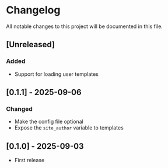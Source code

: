 # Changelog

All notable changes to this project will be documented in this file.

## [Unreleased]

### Added
- Support for loading user templates

## [0.1.1] - 2025-09-06

### Changed
- Make the config file optional
- Expose the `site_author` variable to templates

## [0.1.0] - 2025-09-03

- First release
